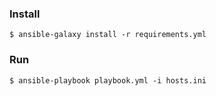 ### Install

```
$ ansible-galaxy install -r requirements.yml
```

### Run 

```
$ ansible-playbook playbook.yml -i hosts.ini
```